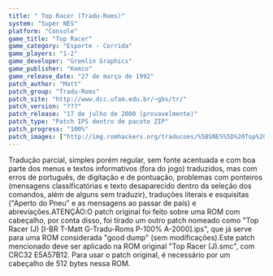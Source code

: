 ```yaml
---
title: " Top Racer (Tradu-Roms)"
system: "Super NES"
platform: "Console"
game_title: "Top Racer"
game_category: "Esporte - Corrida"
game_players: "1-2"
game_developer: "Gremlin Graphics"
game_publisher: "Kemco"
game_release_date: "27 de março de 1992"
patch_author: "Matt"
patch_group: "Tradu-Roms"
patch_site: "http://www.dcc.ufam.edu.br/~gbs/tr/"
patch_version: "???"
patch_release: "17 de julho de 2000 (provavelmente)"
patch_type: "Patch IPS dentro de pacote ZIP"
patch_progress: "100%"
patch_images: ["http://img.romhackers.org/traducoes/%5BSNES%5D%20Top%20Racer%20-%20Tradu-Roms%20-%201.png","http://img.romhackers.org/traducoes/%5BSNES%5D%20Top%20Racer%20-%20Tradu-Roms%20-%202.png","http://img.romhackers.org/traducoes/%5BSNES%5D%20Top%20Racer%20-%20Tradu-Roms%20-%203.png"]
---
```

Tradução parcial, simples porém regular, sem fonte acentuada e com boa parte dos menus e textos informativos (fora do jogo) traduzidos, mas com erros de português, de digitação e de pontuação, problemas com ponteiros (mensagens classificatórias e texto desaparecido dentro da seleção dos comandos, além de alguns sem traduzir), traduções literais e esquisitas ("Aperto do Pneu" e as mensagens ao passar de país) e abreviações.ATENÇÃO:O patch original foi feito sobre uma ROM com cabeçalho, por conta disso, foi tirado um outro patch nomeado como "Top Racer (J) [I-BR T-Matt G-Tradu-Roms P-100% A-2000].ips", que já serve para uma ROM considerada "good dump" (sem modificações).Este patch mencionado deve ser aplicado na ROM original "Top Racer (J).smc", com CRC32 E5A57B12. Para usar o patch original, é necessário por um cabeçalho de 512 bytes nessa ROM.